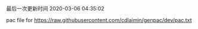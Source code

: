 最后一次更新时间 2020-03-06 04:35:02
	
pac file for https://raw.githubusercontent.com/cdlaimin/genpac/dev/pac.txt

